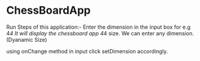 # ChessBoardApp
Run Steps of this application:-
Enter the dimension in the input box for e.g 4*4
It will display the chessboard app 4*4 size.
We can enter any dimension.(Dyanamic Size)

using onChange method in input click setDimension accordingly.
